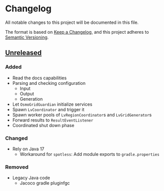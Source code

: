 # Changelog
All notable changes to this project will be documented in this file.

The format is based on [Keep a Changelog](https://keepachangelog.com/en/1.0.0/),
and this project adheres to [Semantic Versioning](https://semver.org/spec/v2.0.0.html).

## [Unreleased]

### Added
- Read the docs capabilities
- Parsing and checking configuration
  - Input
  - Output
  - Generation
- Let `OsmoGridGuardian` initialize services
- Spawn `LvCoordinator` and trigger it
- Spawn worker pools of `LvRegionCoordinator`s and `LvGridGenerator`s
- Forward results to `ResultEventListener`
- Coordinated shut down phase

### Changed
- Rely on Java 17
  - Workaround for `spotless`: Add module exports to `gradle.properties`

### Removed
- Legacy Java code
  - Jacoco gradle pluginfgc 

[Unreleased]: https://github.com/ie3-institute/OSMoGrid/compare/7e598e53e333c9c1a7b19906584f0357ddf07990...HEAD
